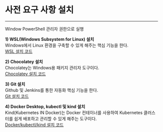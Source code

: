 # 사전 요구 사항 설치
---

Window PowerShell 관리자 권한으로 실행

**1) WSL(Windows Subsystem for Linux) 설치** <br>
Windows에서 Linux 환경을 구축할 수 있게 해주는 핵심 기능을 한다.<br>
<a href="#" class="show-code" data-code-file="WSL">WSL 설치 코드</a>

**2) Chocolatey 설치**<br>
Chocolatey는 Windows용 패키지 관리자 도구이다.<br>
<a href="#" class="show-code" data-code-file="Chocolatey">Chocolatey 설치 코드</a>

**3) Git 설치**<br>
Github 및 Jenkins를 통한 자동화 핵심 기능을 한다.<br>
<a href="#" class="show-code" data-code-file="Git">Git 설치 코드</a>

**4) Docker Desktop, kubectl 및 kind 설치**<br>
Kind(Kubernetes IN Docker)는 Docker 컨테이너를 사용하여 Kubernetes 클러스터를 쉽게 배포하고 관리할 수 있게 해주는 도구이다.<br>
<a href="#" class="show-code" data-code-file="Docker">Docker/kubectl/kind 설치 코드</a>